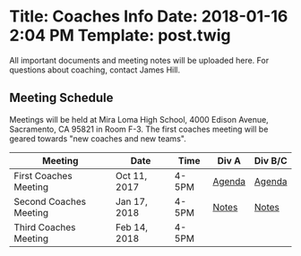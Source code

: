 Title: Coaches Info
Date: 2018-01-16 2:04 PM
Template: post.twig
===

All important documents and meeting notes will be uploaded here. For questions about coaching, contact James Hill.

## Meeting Schedule

Meetings will be held at Mira Loma High School, 4000 Edison Avenue, Sacramento, CA 95821 in Room F-3. The first coaches meeting will be geared towards "new coaches and new teams".

Meeting                  | Date         | Time   | Div A       | Div B/C
-------                  | ----         | ----   | ---         | ---
First Coaches Meeting    | Oct 11, 2017 | 4-5PM  | [Agenda][1] | [Agenda][2]
Second Coaches Meeting   | Jan 17, 2018 | 4-5PM  | [Notes][2]  | [Notes][3]
Third Coaches Meeting    | Feb 14, 2018 | 4-5PM  |  |

[1]: /assets/coaches-info/Division-A/diva-meeting-1-agenda.doc
[2]: /assets/coaches-info/Division-BC/divbc-meeting-1-agenda.doc
[3]: /posts/2018-01-19-Second-Diva-Coaches-Meeting-Documents.html
[4]: /posts/2018-01-19-Second-Divbc-Coaches-Meeting-Documents.html
